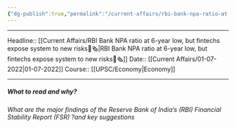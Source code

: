 ```yaml
---
{"dg-publish":true,"permalink":"/current-affairs/rbi-bank-npa-ratio-at-6-year-low-but-fintechs-expose-system-to-new-risks/","dgHomeLink":true,"dgPassFrontmatter":false}
---
```


----
Headline:: [[Current Affairs/RBI Bank NPA ratio at 6-year low, but fintechs expose system to new risks📰🗞️|RBI Bank NPA ratio at 6-year low, but fintechs expose system to new risks📰🗞️]]
Date:: [[Current Affairs/01-07-2022|01-07-2022]]
Course:: [[UPSC/Economy|Economy]] 

----
##### What to read and why? 

_What are the major findings of the Reserve Bank of India’s (RBI) Financial Stability Report (FSR) ?and key suggestions_
